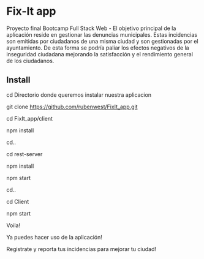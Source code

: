 # Fix-It app
Proyecto final Bootcamp Full Stack Web - El objetivo principal de la aplicación reside en gestionar las denuncias municipales. Estas incidencias son emitidas por ciudadanos de una misma ciudad y son gestionadas por el ayuntamiento. De esta forma se podría paliar los efectos negativos de la inseguridad ciudadana mejorando la satisfacción y el rendimiento general de los ciudadanos.

Install
-------

cd Directorio donde queremos instalar nuestra aplicacion

git clone https://github.com/rubenwest/FixIt_app.git

cd FixIt_app/client

npm install

cd..

cd rest-server

npm install

npm start

cd..

cd Client

npm start

Voila!

Ya puedes hacer uso de la aplicación!

Registrate y reporta tus incidencias para mejorar tu ciudad!